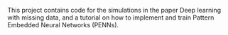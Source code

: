 This project contains code for the simulations in the paper Deep learning with missing data, and a tutorial on how to implement and train Pattern Embedded Neural Networks (PENNs).

